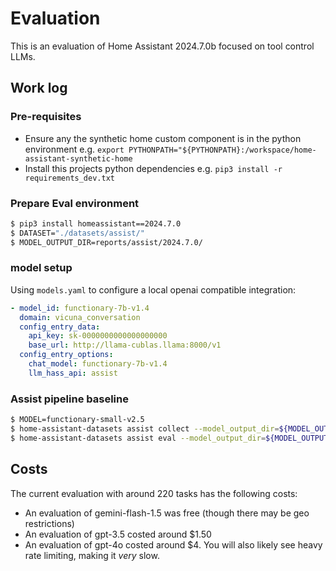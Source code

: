 # Evaluation

This is an evaluation of Home Assistant 2024.7.0b focused on tool control LLMs.

## Work log

### Pre-requisites

- Ensure any the synthetic home custom component is in the python environment e.g. `export PYTHONPATH="${PYTHONPATH}:/workspace/home-assistant-synthetic-home`
- Install this projects python dependencies e.g. `pip3 install -r requirements_dev.txt`

### Prepare Eval environment

```bash
$ pip3 install homeassistant==2024.7.0
$ DATASET="./datasets/assist/"
$ MODEL_OUTPUT_DIR=reports/assist/2024.7.0/
```

### model setup

Using `models.yaml` to configure a local openai compatible integration:

```yaml
- model_id: functionary-7b-v1.4
  domain: vicuna_conversation
  config_entry_data:
    api_key: sk-0000000000000000000
    base_url: http://llama-cublas.llama:8000/v1
  config_entry_options:
    chat_model: functionary-7b-v1.4
    llm_hass_api: assist
```

### Assist pipeline baseline


```bash
$ MODEL=functionary-small-v2.5
$ home-assistant-datasets assist collect --model_output_dir=${MODEL_OUTPUT_DIR} --dataset=${DATASET} --models=${MODEL}
$ home-assistant-datasets assist eval --model_output_dir=${MODEL_OUTPUT_DIR} --output_type=csv > ${MODEL_OUTPUT_DIR}/report.csv
```

## Costs

The current evaluation with around 220 tasks has the following costs:
- An evaluation of gemini-flash-1.5 was free (though there may be geo restrictions)
- An evaluation of gpt-3.5 costed around $1.50
- An evaluation of gpt-4o costed around $4. You will also likely see heavy rate limiting, making it *very* slow.
